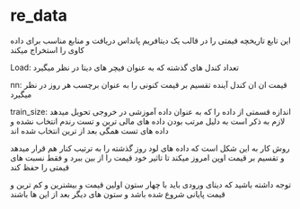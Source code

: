 # re_data

این تابع تاریخچه قیمتی را در قالب یک دیتافریم پانداس دریافت و منابع مناسب برای داده کاوی را استخراج میکند

Load:
تعداد کندل های گذشته که به عنوان فیچر های دیتا در نظر میگیرد

nn:
قیمت ان ان کندل آینده تقسیم بر قیمت کنونی را به عنوان برچسب هر روز در نظر میگیرد

train_size:
اندازه قسمتی از داده را که به عنوان داده آموزشی در خروجی تحویل میدهد لازم به ذکر است به دلیل مرتب بودن داده های مالی ترین و تست رندم انتخاب نشده و داده های تست همگی بعد از ترین انتخاب شده اند



روش کار به این شکل است که داده های لود روز گذشته را به ترتیب کنار هم قرار میدهد و تقسیم بر قیمت اوپن امروز میکند تا تاثیر خود قیمت را از بین ببرد و فقط نسبت های قیمتی را حفظ کند

توجه داشته باشید که دیتای ورودی باید با چهار ستون اولین قیمت و بیشترین و کم ترین و قیمت پایانی شروع شده باشد و ستون های دیگر بعد از این ها باشند
